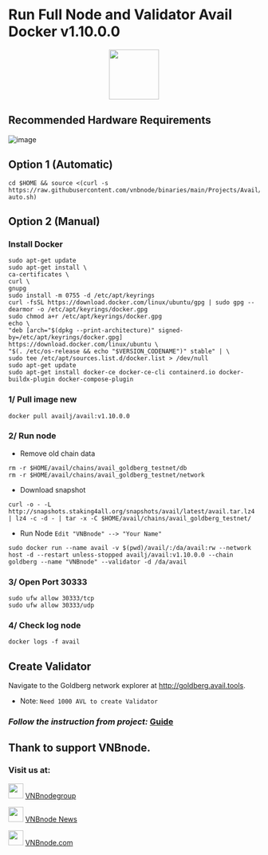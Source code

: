 # Run Full Node and Validator Avail Docker v1.10.0.0
<p align="center">
  <img height="100" height="auto" src="https://github.com/vnbnode/binaries/blob/main/Projects/Avail/avail.png?raw=true">
</p>

## Recommended Hardware Requirements 
![image](https://github.com/vnbnode/VNBnode-Guides/assets/76662222/7449170a-c03a-4502-8ffb-26455e413e33)

## Option 1 (Automatic)
```
cd $HOME && source <(curl -s https://raw.githubusercontent.com/vnbnode/binaries/main/Projects/Avail/avail-auto.sh)
```
## Option 2 (Manual)

### Install Docker
```
sudo apt-get update
sudo apt-get install \
ca-certificates \
curl \
gnupg
sudo install -m 0755 -d /etc/apt/keyrings
curl -fsSL https://download.docker.com/linux/ubuntu/gpg | sudo gpg --dearmor -o /etc/apt/keyrings/docker.gpg
sudo chmod a+r /etc/apt/keyrings/docker.gpg
echo \
"deb [arch="$(dpkg --print-architecture)" signed-by=/etc/apt/keyrings/docker.gpg] https://download.docker.com/linux/ubuntu \
"$(. /etc/os-release && echo "$VERSION_CODENAME")" stable" | \
sudo tee /etc/apt/sources.list.d/docker.list > /dev/null
sudo apt-get update
sudo apt-get install docker-ce docker-ce-cli containerd.io docker-buildx-plugin docker-compose-plugin
```

### 1/ Pull image new 
```
docker pull availj/avail:v1.10.0.0
```
### 2/ Run node
- Remove old chain data
```
rm -r $HOME/avail/chains/avail_goldberg_testnet/db 
rm -r $HOME/avail/chains/avail_goldberg_testnet/network
```
- Download snapshot
```
curl -o - -L http://snapshots.staking4all.org/snapshots/avail/latest/avail.tar.lz4 | lz4 -c -d - | tar -x -C $HOME/avail/chains/avail_goldberg_testnet/
```
- Run Node 
`Edit "VNBnode" --> "Your Name"`
```
sudo docker run --name avail -v $(pwd)/avail/:/da/avail:rw --network host -d --restart unless-stopped availj/avail:v1.10.0.0 --chain goldberg --name "VNBnode" --validator -d /da/avail
```
### 3/ Open Port 30333
```
sudo ufw allow 30333/tcp
sudo ufw allow 30333/udp
```
### 4/ Check log node
```
docker logs -f avail
```

## Create Validator
Navigate to the Goldberg network explorer at http://goldberg.avail.tools.
* Note: `Need 1000 AVL to create Validator`
### *Follow the instruction from project:* [Guide](https://docs.availproject.org/operate/validator/staking/)

## Thank to support VNBnode.
### Visit us at:

<img src="https://user-images.githubusercontent.com/50621007/183283867-56b4d69f-bc6e-4939-b00a-72aa019d1aea.png" width="30"/> <a href="https://t.me/VNBnodegroup" target="_blank">VNBnodegroup</a>

<img src="https://user-images.githubusercontent.com/50621007/183283867-56b4d69f-bc6e-4939-b00a-72aa019d1aea.png" width="30"/> <a href="https://t.me/Vnbnode" target="_blank">VNBnode News</a>

<img src="https://github.com/vnbnode/binaries/blob/main/Logo/VNBnode.jpg" width="30"/> <a href="https://VNBnode.com" target="_blank">VNBnode.com</a>

